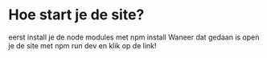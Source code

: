 # Hoe start je de site?
eerst install je de node modules met 
npm install
Waneer dat gedaan is open je de site met
npm run dev 
en klik op de link!
